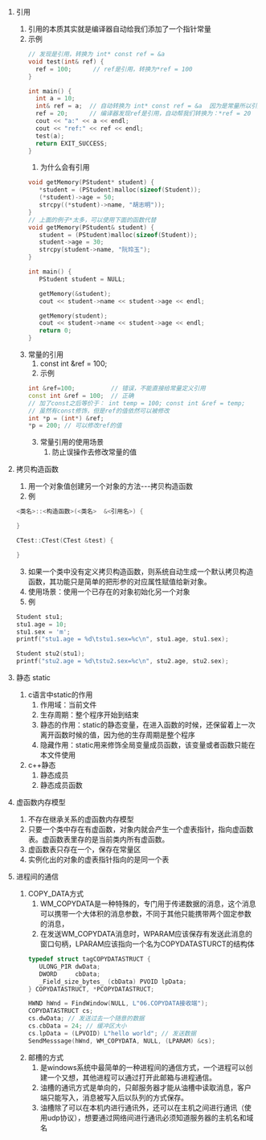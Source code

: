 1. 引用
   1. 引用的本质其实就是编译器自动给我们添加了一个指针常量
   2. 示例
      ```c++
      // 发现是引用，转换为 int* const ref = &a
      void test(int& ref) {
        ref = 100;      // ref是引用，转换为*ref = 100
      }
      
      int main() {
        int a = 10;
        int& ref = a;  // 自动转换为 int* const ref = &a  因为是常量所以引用必须初始化
        ref = 20;      // 编译器发现ref是引用，自动帮我们转换为：*ref = 20
        cout << "a:" << a << endl;
        cout << "ref:" << ref << endl;
        test(a);
        return EXIT_SUCCESS;
      }
      ```
      1. 为什么会有引用
      ``` C++
      void getMemory(PStudent* student) {
         *student = (PStudent)malloc(sizeof(Student));
         (*student)->age = 50;
         strcpy((*student)->name, "胡志明"));
      }
      // 上面的例子*太多，可以使用下面的函数代替
      void getMemory(PStudent& student) {
         student = (PStudent)malloc(sizeof(Student));
         student->age = 30;
         strcpy(student->name, "阮玲玉");
      }
      
      int main() {
         PStudent student = NULL;
      
         getMemory(&student);
         cout << student->name << student->age << endl;

         getMemory(student);
         cout << student->name << student->age << endl;
         return 0;
      }
      ```
   3. 常量的引用
      1. const int &ref = 100;
      2. 示例
      ```c++
      int &ref=100;          // 错误，不能直接给常量定义引用
      const int &ref = 100;  // 正确
      // 加了const之后等价于： int temp = 100; const int &ref = temp;
      // 虽然有const修饰，但是ref的值依然可以被修改
      int *p = (int*) &ref;
      *p = 200; // 可以修改ref的值
      ```
      3. 常量引用的使用场景
         1. 防止误操作去修改常量的值
      
2. 拷贝构造函数
   1. 用一个对象值创建另一个对象的方法---拷贝构造函数
   2. 例
   ```C++
   <类名>::<构造函数>(<类名>  &<引用名>) {
   
   }
   
   CTest::CTest(CTest &test) {
   
   }
   ```
   3. 如果一个类中没有定义拷贝构造函数，则系统自动生成一个默认拷贝构造函数，其功能只是简单的把形参的对应属性赋值给新对象。
   4. 使用场景：使用一个已存在的对象初始化另一个对象
   5. 例
   ```C++
   Student stu1;
   stu1.age = 10;
   stu1.sex = 'm';
   printf("stu1.age = %d\tstu1.sex=%c\n", stu1.age, stu1.sex);

   Student stu2(stu1);
   printf("stu2.age = %d\tstu2.sex=%c\n", stu2.age, stu2.sex);
   ```
3. 静态 static
   1. c语言中static的作用
      1. 作用域：当前文件
      2. 生存周期：整个程序开始到结束
      3. 静态的作用：static的静态变量，在进入函数的时候，还保留着上一次离开函数时候的值，因为他的生存周期是整个程序
      4. 隐藏作用：static用来修饰全局变量成员函数，该变量或者函数只能在本文件使用
   2. c++静态
      1. 静态成员
      2. 静态成员函数
4. 虚函数内存模型
   1. 不存在继承关系的虚函数内存模型
   2. 只要一个类中存在有虚函数，对象内就会产生一个虚表指针，指向虚函数表。虚函数表里存的是当前类内所有虚函数。
   3. 虚函数表只存在一个，保存在常量区
   4. 实例化出的对象的虚表指针指向的是同一个表
5. 进程间的通信
   1. COPY_DATA方式
      1. WM_COPYDATA是一种特殊的，专门用于传递数据的消息，这个消息可以携带一个大体积的消息参数，不同于其他只能携带两个固定参数的消息，
      2. 在发送WM_COPYDATA消息时，WPARAM应该保存有发送此消息的窗口句柄，LPARAM应该指向一个名为COPYDATASTURCT的结构体
      ``` c++
      typedef struct tagCOPYDATASTRUCT {
         ULONG_PIR dwData;
         DWORD     cbData;
         _Field_size_bytes_ (cbData) PVOID lpData;
      } COPYDATASTRUCT, *PCOPYDATASTRUCT;
      
      HWND hWnd = FindWindow(NULL, L"06.COPYDATA接收端");
      COPYDATASTRUCT cs;
      cs.dwData; // 发送过去一个随意的数据
      cs.cbData = 24; // 缓冲区大小
      cs.lpData = (LPVOID) L"hello world"; // 发送数据
      SendMesssage(hWnd, WM_COPYDATA, NULL, (LPARAM) &cs);
      ```
   2. 邮槽的方式
      1. 是windows系统中最简单的一种进程间的通信方式，一个进程可以创建一个又想，其他进程可以通过打开此邮箱与进程通信。
      2. 油槽的通讯方式是单向的，只邮服务器才能从油槽中读取消息，客户端只能写入，消息被写入后以队列的方式保存。
      3. 油槽除了可以在本机内进行通讯外，还可以在主机之间进行通讯（使用udp协议），想要通过网络间进行通讯必须知道服务器的主机名和域名
      ```aidl
      
      ```
